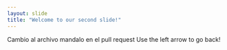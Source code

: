 ```yaml
---
layout: slide
title: "Welcome to our second slide!"
---
```

Cambio al archivo mandalo en el pull request
Use the left arrow to go back!
